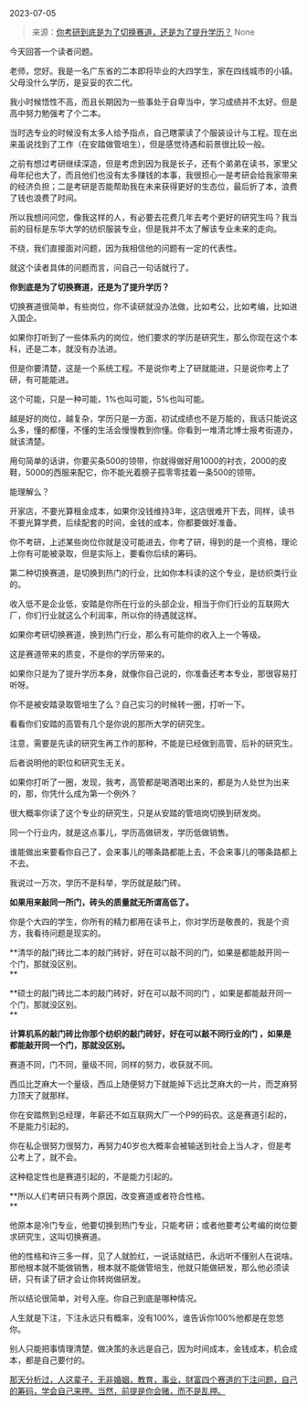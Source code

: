 2023-07-05

> 来源：[​你考研到底是为了切换赛道，还是为了提升学历？](http://mp.weixin.qq.com/s?__biz=MzU3NDc5Nzc0NQ==&amp;mid=2247524823&amp;idx=2&amp;sn=d193b4c744560e3ced51260bb746dedd&amp;chksm=fd2ec309ca594a1febe00e683e844cfdca3010c044d8e821db144c635342f8a7c06123abc0fc&amp;scene=127#wechat_redirect)
> None

今天回答一个读者问题。  

老师，您好。我是一名广东省的二本即将毕业的大四学生，家在四线城市的小镇。父母没什么学历，是妥妥的农二代。

我小时候悟性不高，而且长期因为一些事处于自卑当中，学习成绩并不太好。但是高中努力勉强考了个二本。

当时选专业的时候没有太多人给予指点，自己瞎蒙读了个服装设计与工程。现在出来虽说找到了工作（在安踏做管培生），但是感觉待遇和前景很比较一般。

之前有想过考研继续深造，但是考虑到因为我是长子，还有个弟弟在读书，家里父母年纪也大了，而且他们也没有太多赚钱的本事，我很担心一是考研会给我家带来的经济负担；二是考研是否能帮助我在未来获得更好的生态位，最后折了本，浪费了钱也浪费了时间。

所以我想问问您，像我这样的人，有必要去花费几年去考个更好的研究生吗？我当前的目标是东华大学的纺织服装专业，但是我并不太了解该专业未来的走向。

不绕，我们直接面对问题，因为我相信他的问题有一定的代表性。

就这个读者具体的问题而言，问自己一句话就行了。

 **你到底是为了切换赛道，还是为了提升学历？**

切换赛道很简单，有些岗位，你不读研就没办法做，比如考公，比如考编，比如进入国企。

如果你打听到了一些体系内的岗位，他们要求的学历是研究生，那么你现在这个本科，还是二本，就没有办法进。  

但是你要清楚，这是一个系统工程。不是说你考上了研就能进，只是说你考上了研，有可能能进。  

这个可能，只是一种可能，1%也叫可能，5%也叫可能。

越是好的岗位，越复杂，学历只是一方面，初试成绩也不是万能的，我话只能说这么多，懂的都懂，不懂的生活会慢慢教到你懂。你看到一堆清北博士报考街道办，就该清楚。  

用句简单的话讲，你要买条500的领带，你就得做好用1000的衬衣，2000的皮鞋，5000的西服来配它，你不能光着膀子孤零零挂着一条500的领带。

能理解么？

开家店，不要光算租金成本，如果你没钱维持3年，这店很难开下去，同样，读书不要光算学费，后续配套的时间，金钱的成本，你都要做好准备。

你不考研，上述某些岗位你就是没可能进去，你考了研，得到的是一个资格，理论上你有可能被录取，但是实际上，要看你后续的筹码。  

第二种切换赛道，是切换到热门的行业，比如你本科读的这个专业，是纺织类行业的。  

收入低不是企业低，安踏是你所在行业的头部企业，相当于你们行业的互联网大厂，你们行业就这么个利润率，所以你的待遇就这样。

如果你考研切换赛道，换到热门行业，那么有可能你的收入上一个等级。

这是赛道带来的质变，不是你的学历带来的。  

如果你只是为了提升学历本身，就像你自己说的，你准备还考本专业，那很容易打听呀。  

你不是被安踏录取管培生了么？自己实习的时候转一圈，打听一下。

看看你们安踏的高管有几个是你说的那所大学的研究生。

注意，需要是先读的研究生再工作的那种，不能是已经做到高管，后补的研究生。  

后者说明他的职位和研究生无关。

如果你打听了一圈，发现，我考，高管都是喝酒喝出来的，都是为人处世为出来的，那，你凭什么成为第一个例外？

很大概率你读了这个专业的研究生，只是从安踏的管培岗切换到研发岗。  

同一个行业内，就是这点事儿，学历高做研发，学历低做销售。  

谁能做出来要看你自己了，会来事儿的哪条路都能上去，不会来事儿的哪条路都上不去。  

我说过一万次，学历不是科举，学历就是敲门砖。  

 **如果用来敲同一所门，砖头的质量就无所谓高低了。**

你是个大四的学生，你所有的精力都用在读书上，你对学历是敬畏的，我是个资方，我看待问题是现实的。  

 **清华的敲门砖比二本的敲门砖好，好在可以敲不同的门，如果是都能敲开同一个门，那就没区别。  
**

 **硕士的敲门砖比二本的敲门砖好，好在可以敲不同的门 ，如果是都能敲开同一个门，那就没区别。  
**

 **计算机系的敲门砖比你那个纺织的敲门砖好，好在可以敲不同行业的门 ，如果是都能敲开同一个门，那就没区别。**  

赛道不同，门不同，量级不同，同样的努力，收获就不同。  

西瓜比芝麻大一个量级，西瓜上随便努力下就能掉下远比芝麻大的一片，而芝麻努力顶天了就那样。  

你在安踏熬到总经理，年薪还不如互联网大厂一个P9的码农。这是赛道引起的，不是能力引起的。

你在私企很努力很努力，再努力40岁也大概率会被输送到社会上当人才，但是考公考上了，就不会。  

这种稳定性也是赛道引起的，不是能力引起的。  

 **所以人们考研只有两个原因，改变赛道或者符合性格。  
**

他原本是冷门专业，他要切换到热门专业，只能考研；或者他要考公考编的岗位要求研究生，这叫切换赛道。  

他的性格和许三多一样，见了人就脸红，一说话就结巴，永远听不懂别人在说啥。那他根本就不能做销售，根本就不能做管培生，他就只能做研发，那么他必须读研，只有读了研才会让你转岗做研发。  

所以结论很简单，对号入座。你自己到底是哪种情况。  

人生就是下注，下注永远只有概率，没有100%，谁告诉你100%他都是在忽悠你。

别人只能把事情理清楚，做决策的永远是自己，因为时间成本，金钱成本，机会成本，都是自己要付的。  

[那天分析过，人这辈子，无非婚姻，教育，事业，财富四个赛道的下注问题，自己的筹码，学会自己来押。当然，前提是你会赌，而不是乱押。](http://mp.weixin.qq.com/s?__biz=Mzg4MTg2MzU3Mg==&mid=2247484138&idx=1&sn=9275e2389c3a93640f16a15de7db2c65&chksm=cf5e3c11f829b50720306749444e142a897e3f2b6fea69799599f2b0cb075233ba6af757dec5&scene=21#wechat_redirect)

